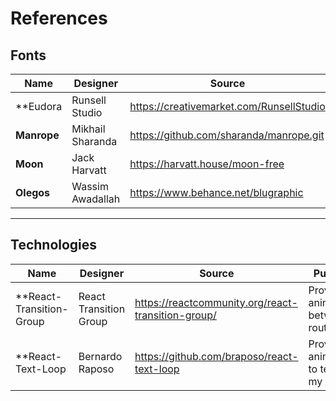 # References

## Fonts

| Name | Designer | Source |
|---|---|---|
| **Eudora | Runsell Studio | https://creativemarket.com/RunsellStudio |
| **Manrope** | Mikhail Sharanda | https://github.com/sharanda/manrope.git |
| **Moon** | Jack Harvatt | https://harvatt.house/moon-free |
| **Olegos** | Wassim Awadallah | https://www.behance.net/blugraphic |

---

## Technologies 

| Name | Designer | Source | Purpose |
|---|---|---|---|
| **React-Transition-Group | React Transition Group | https://reactcommunity.org/react-transition-group/ | Provide animations between routes |
| **React-Text-Loop | Bernardo Raposo |https://github.com/braposo/react-text-loop | Provide animations to text in my bio |
